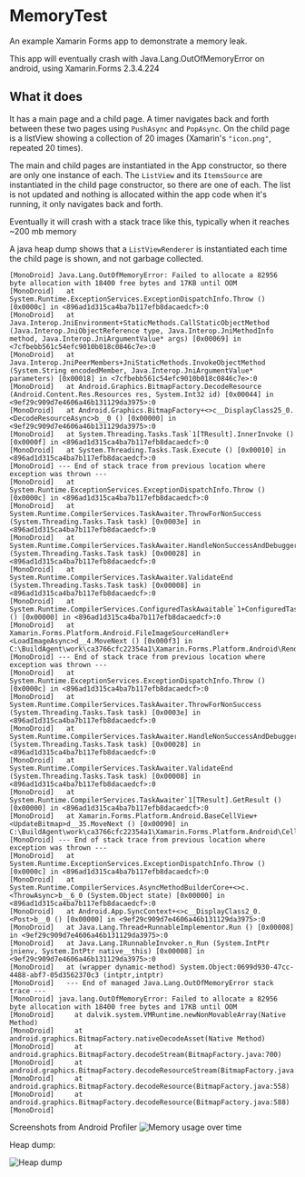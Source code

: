 # MemoryTest
An example Xamarin Forms app to demonstrate a memory leak.

This app will eventually crash with Java.Lang.OutOfMemoryError on android, using Xamarin.Forms 2.3.4.224

## What it does
It has a main page and a child page. A timer navigates back and forth between these two pages using `PushAsync` and `PopAsync`. On the child page is a listView showing a collection of 20 images (Xamarin's `"icon.png"`, repeated 20 times).

The main and child pages are instantiated in the App constructor, so there are only one instance of each.
The `ListView` and its `ItemsSource` are instantiated in the child page constructor, so there are one of each.
The list is not updated and nothing is allocated within the app code when it's running, it only navigates back and forth.

Eventually it will crash with a stack trace like this, typically when it reaches ~200 mb memory

A java heap dump shows that a `ListViewRenderer` is instantiated each time the child page is shown, and not garbage collected.

    [MonoDroid] Java.Lang.OutOfMemoryError: Failed to allocate a 82956 byte allocation with 18400 free bytes and 17KB until OOM
    [MonoDroid]   at System.Runtime.ExceptionServices.ExceptionDispatchInfo.Throw () [0x0000c] in <896ad1d315ca4ba7b117efb8dacaedcf>:0 
    [MonoDroid]   at Java.Interop.JniEnvironment+StaticMethods.CallStaticObjectMethod (Java.Interop.JniObjectReference type, Java.Interop.JniMethodInfo method, Java.Interop.JniArgumentValue* args) [0x00069] in <7cfbebb561c54efc9010b018c0846c7e>:0 
    [MonoDroid]   at Java.Interop.JniPeerMembers+JniStaticMethods.InvokeObjectMethod (System.String encodedMember, Java.Interop.JniArgumentValue* parameters) [0x00018] in <7cfbebb561c54efc9010b018c0846c7e>:0 
    [MonoDroid]   at Android.Graphics.BitmapFactory.DecodeResource (Android.Content.Res.Resources res, System.Int32 id) [0x00044] in <9ef29c909d7e4606a46b131129da3975>:0 
    [MonoDroid]   at Android.Graphics.BitmapFactory+<>c__DisplayClass25_0.<DecodeResourceAsync>b__0 () [0x00000] in <9ef29c909d7e4606a46b131129da3975>:0 
    [MonoDroid]   at System.Threading.Tasks.Task`1[TResult].InnerInvoke () [0x0000f] in <896ad1d315ca4ba7b117efb8dacaedcf>:0 
    [MonoDroid]   at System.Threading.Tasks.Task.Execute () [0x00010] in <896ad1d315ca4ba7b117efb8dacaedcf>:0 
    [MonoDroid] --- End of stack trace from previous location where exception was thrown ---
    [MonoDroid]   at System.Runtime.ExceptionServices.ExceptionDispatchInfo.Throw () [0x0000c] in <896ad1d315ca4ba7b117efb8dacaedcf>:0 
    [MonoDroid]   at System.Runtime.CompilerServices.TaskAwaiter.ThrowForNonSuccess (System.Threading.Tasks.Task task) [0x0003e] in <896ad1d315ca4ba7b117efb8dacaedcf>:0 
    [MonoDroid]   at System.Runtime.CompilerServices.TaskAwaiter.HandleNonSuccessAndDebuggerNotification (System.Threading.Tasks.Task task) [0x00028] in <896ad1d315ca4ba7b117efb8dacaedcf>:0 
    [MonoDroid]   at System.Runtime.CompilerServices.TaskAwaiter.ValidateEnd (System.Threading.Tasks.Task task) [0x00008] in <896ad1d315ca4ba7b117efb8dacaedcf>:0 
    [MonoDroid]   at System.Runtime.CompilerServices.ConfiguredTaskAwaitable`1+ConfiguredTaskAwaiter[TResult].GetResult () [0x00000] in <896ad1d315ca4ba7b117efb8dacaedcf>:0 
    [MonoDroid]   at Xamarin.Forms.Platform.Android.FileImageSourceHandler+<LoadImageAsync>d__4.MoveNext () [0x000f3] in C:\BuildAgent\work\ca3766cfc22354a1\Xamarin.Forms.Platform.Android\Renderers\FileImageSourceHandler.cs:23 
    [MonoDroid] --- End of stack trace from previous location where exception was thrown ---
    [MonoDroid]   at System.Runtime.ExceptionServices.ExceptionDispatchInfo.Throw () [0x0000c] in <896ad1d315ca4ba7b117efb8dacaedcf>:0 
    [MonoDroid]   at System.Runtime.CompilerServices.TaskAwaiter.ThrowForNonSuccess (System.Threading.Tasks.Task task) [0x0003e] in <896ad1d315ca4ba7b117efb8dacaedcf>:0 
    [MonoDroid]   at System.Runtime.CompilerServices.TaskAwaiter.HandleNonSuccessAndDebuggerNotification (System.Threading.Tasks.Task task) [0x00028] in <896ad1d315ca4ba7b117efb8dacaedcf>:0 
    [MonoDroid]   at System.Runtime.CompilerServices.TaskAwaiter.ValidateEnd (System.Threading.Tasks.Task task) [0x00008] in <896ad1d315ca4ba7b117efb8dacaedcf>:0 
    [MonoDroid]   at System.Runtime.CompilerServices.TaskAwaiter`1[TResult].GetResult () [0x00000] in <896ad1d315ca4ba7b117efb8dacaedcf>:0 
    [MonoDroid]   at Xamarin.Forms.Platform.Android.BaseCellView+<UpdateBitmap>d__35.MoveNext () [0x00090] in C:\BuildAgent\work\ca3766cfc22354a1\Xamarin.Forms.Platform.Android\Cells\BaseCellView.cs:203 
    [MonoDroid] --- End of stack trace from previous location where exception was thrown ---
    [MonoDroid]   at System.Runtime.ExceptionServices.ExceptionDispatchInfo.Throw () [0x0000c] in <896ad1d315ca4ba7b117efb8dacaedcf>:0 
    [MonoDroid]   at System.Runtime.CompilerServices.AsyncMethodBuilderCore+<>c.<ThrowAsync>b__6_0 (System.Object state) [0x00000] in <896ad1d315ca4ba7b117efb8dacaedcf>:0 
    [MonoDroid]   at Android.App.SyncContext+<>c__DisplayClass2_0.<Post>b__0 () [0x00000] in <9ef29c909d7e4606a46b131129da3975>:0 
    [MonoDroid]   at Java.Lang.Thread+RunnableImplementor.Run () [0x00008] in <9ef29c909d7e4606a46b131129da3975>:0 
    [MonoDroid]   at Java.Lang.IRunnableInvoker.n_Run (System.IntPtr jnienv, System.IntPtr native__this) [0x00008] in <9ef29c909d7e4606a46b131129da3975>:0 
    [MonoDroid]   at (wrapper dynamic-method) System.Object:0699d930-47cc-4488-abf7-05d3562370c3 (intptr,intptr)
    [MonoDroid]   --- End of managed Java.Lang.OutOfMemoryError stack trace ---
    [MonoDroid] java.lang.OutOfMemoryError: Failed to allocate a 82956 byte allocation with 18400 free bytes and 17KB until OOM
    [MonoDroid] 	at dalvik.system.VMRuntime.newNonMovableArray(Native Method)
    [MonoDroid] 	at android.graphics.BitmapFactory.nativeDecodeAsset(Native Method)
    [MonoDroid] 	at android.graphics.BitmapFactory.decodeStream(BitmapFactory.java:700)
    [MonoDroid] 	at android.graphics.BitmapFactory.decodeResourceStream(BitmapFactory.java:535)
    [MonoDroid] 	at android.graphics.BitmapFactory.decodeResource(BitmapFactory.java:558)
    [MonoDroid] 	at android.graphics.BitmapFactory.decodeResource(BitmapFactory.java:588)
    [MonoDroid] 

Screenshots from Android Profiler
![Memory usage over time](https://us.v-cdn.net/5019960/uploads/editor/f8/0h59jv6krm1p.png "")

Heap dump:

![Heap dump](https://us.v-cdn.net/5019960/uploads/editor/wi/eo3s7kfw2207.png "")

